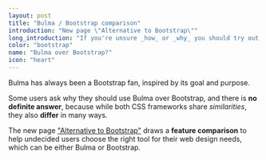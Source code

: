 ```yaml
---
layout: post
title: "Bulma / Bootstrap comparison"
introduction: "New page \"Alternative to Bootstrap\""
long_introduction: "If you're unsure _how_ or _why_ you should try out Bulma if you're familiar to Bootstrap, the new page [\"Alternative to Bootstrap\"](https://bulma.io/alternative-to-bootstrap/) tries to help you answer questions you might have."
color: "bootstrap"
name: "Bulma over Bootstrap?"
icon: "heart"
---
```


Bulma has always been a Bootstrap fan, inspired by its goal and purpose.

Some users ask why they should use Bulma over Bootstrap, and there is **no definite answer**, because while both CSS frameworks share _similarities_, they also **differ** in many ways.

The new page [\"Alternative to Bootstrap\"](https://bulma.io/alternative-to-bootstrap/) draws a **feature comparison** to help undecided users choose the right tool for their web design needs, which can be either Bulma or Bootstrap.
